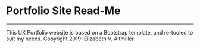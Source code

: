 # Portfolio Site Read-Me
---

This UX Portfolio website is based on a Bootstrap template, and re-tooled to suit my needs. 
Copyright 2019: Elizabeth V. Altmiller
